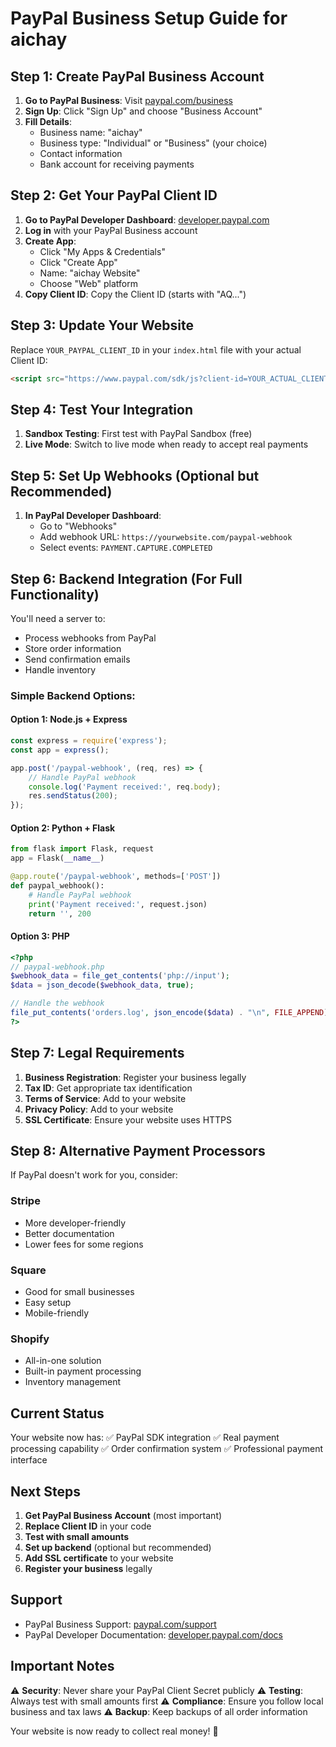 # PayPal Business Setup Guide for aichay

## Step 1: Create PayPal Business Account

1. **Go to PayPal Business**: Visit [paypal.com/business](https://paypal.com/business)
2. **Sign Up**: Click "Sign Up" and choose "Business Account"
3. **Fill Details**: 
   - Business name: "aichay"
   - Business type: "Individual" or "Business" (your choice)
   - Contact information
   - Bank account for receiving payments

## Step 2: Get Your PayPal Client ID

1. **Go to PayPal Developer Dashboard**: [developer.paypal.com](https://developer.paypal.com)
2. **Log in** with your PayPal Business account
3. **Create App**: 
   - Click "My Apps & Credentials"
   - Click "Create App"
   - Name: "aichay Website"
   - Choose "Web" platform
4. **Copy Client ID**: Copy the Client ID (starts with "AQ...")

## Step 3: Update Your Website

Replace `YOUR_PAYPAL_CLIENT_ID` in your `index.html` file with your actual Client ID:

```html
<script src="https://www.paypal.com/sdk/js?client-id=YOUR_ACTUAL_CLIENT_ID&currency=KWD"></script>
```

## Step 4: Test Your Integration

1. **Sandbox Testing**: First test with PayPal Sandbox (free)
2. **Live Mode**: Switch to live mode when ready to accept real payments

## Step 5: Set Up Webhooks (Optional but Recommended)

1. **In PayPal Developer Dashboard**:
   - Go to "Webhooks"
   - Add webhook URL: `https://yourwebsite.com/paypal-webhook`
   - Select events: `PAYMENT.CAPTURE.COMPLETED`

## Step 6: Backend Integration (For Full Functionality)

You'll need a server to:
- Process webhooks from PayPal
- Store order information
- Send confirmation emails
- Handle inventory

### Simple Backend Options:

#### Option 1: Node.js + Express
```javascript
const express = require('express');
const app = express();

app.post('/paypal-webhook', (req, res) => {
    // Handle PayPal webhook
    console.log('Payment received:', req.body);
    res.sendStatus(200);
});
```

#### Option 2: Python + Flask
```python
from flask import Flask, request
app = Flask(__name__)

@app.route('/paypal-webhook', methods=['POST'])
def paypal_webhook():
    # Handle PayPal webhook
    print('Payment received:', request.json)
    return '', 200
```

#### Option 3: PHP
```php
<?php
// paypal-webhook.php
$webhook_data = file_get_contents('php://input');
$data = json_decode($webhook_data, true);

// Handle the webhook
file_put_contents('orders.log', json_encode($data) . "\n", FILE_APPEND);
?>
```

## Step 7: Legal Requirements

1. **Business Registration**: Register your business legally
2. **Tax ID**: Get appropriate tax identification
3. **Terms of Service**: Add to your website
4. **Privacy Policy**: Add to your website
5. **SSL Certificate**: Ensure your website uses HTTPS

## Step 8: Alternative Payment Processors

If PayPal doesn't work for you, consider:

### Stripe
- More developer-friendly
- Better documentation
- Lower fees for some regions

### Square
- Good for small businesses
- Easy setup
- Mobile-friendly

### Shopify
- All-in-one solution
- Built-in payment processing
- Inventory management

## Current Status

Your website now has:
✅ PayPal SDK integration
✅ Real payment processing capability
✅ Order confirmation system
✅ Professional payment interface

## Next Steps

1. **Get PayPal Business Account** (most important)
2. **Replace Client ID** in your code
3. **Test with small amounts**
4. **Set up backend** (optional but recommended)
5. **Add SSL certificate** to your website
6. **Register your business** legally

## Support

- PayPal Business Support: [paypal.com/support](https://paypal.com/support)
- PayPal Developer Documentation: [developer.paypal.com/docs](https://developer.paypal.com/docs)

## Important Notes

⚠️ **Security**: Never share your PayPal Client Secret publicly
⚠️ **Testing**: Always test with small amounts first
⚠️ **Compliance**: Ensure you follow local business and tax laws
⚠️ **Backup**: Keep backups of all order information

Your website is now ready to collect real money! 🎉 